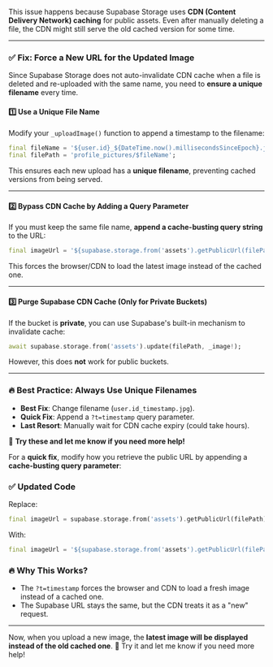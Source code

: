 This issue happens because Supabase Storage uses **CDN (Content Delivery Network) caching** for public assets. Even after manually deleting a file, the CDN might still serve the old cached version for some time.

---

### ✅ **Fix: Force a New URL for the Updated Image**
Since Supabase Storage does not auto-invalidate CDN cache when a file is deleted and re-uploaded with the same name, you need to **ensure a unique filename** every time.

#### **1️⃣ Use a Unique File Name**
Modify your `_uploadImage()` function to append a timestamp to the filename:
```dart
final fileName = '${user.id}_${DateTime.now().millisecondsSinceEpoch}.jpg';
final filePath = 'profile_pictures/$fileName';
```
This ensures each new upload has a **unique filename**, preventing cached versions from being served.

---

#### **2️⃣ Bypass CDN Cache by Adding a Query Parameter**
If you must keep the same file name, **append a cache-busting query string** to the URL:
```dart
final imageUrl = '${supabase.storage.from('assets').getPublicUrl(filePath)}?t=${DateTime.now().millisecondsSinceEpoch}';
```
This forces the browser/CDN to load the latest image instead of the cached one.

---

#### **3️⃣ Purge Supabase CDN Cache (Only for Private Buckets)**
If the bucket is **private**, you can use Supabase's built-in mechanism to invalidate cache:
```dart
await supabase.storage.from('assets').update(filePath, _image!);
```
However, this does **not** work for public buckets.

---

### **🔥 Best Practice: Always Use Unique Filenames**
- **Best Fix**: Change filename (`user.id_timestamp.jpg`).
- **Quick Fix**: Append a `?t=timestamp` query parameter.
- **Last Resort**: Manually wait for CDN cache expiry (could take hours).

🚀 **Try these and let me know if you need more help!**

For a **quick fix**, modify how you retrieve the public URL by appending a **cache-busting query parameter**:  

### ✅ **Updated Code**
Replace:
```dart
final imageUrl = supabase.storage.from('assets').getPublicUrl(filePath);
```
With:
```dart
final imageUrl = '${supabase.storage.from('assets').getPublicUrl(filePath)}?t=${DateTime.now().millisecondsSinceEpoch}';
```

### 🔥 **Why This Works?**
- The `?t=timestamp` forces the browser and CDN to load a fresh image instead of a cached one.  
- The Supabase URL stays the same, but the CDN treats it as a "new" request.

---

Now, when you upload a new image, the **latest image will be displayed instead of the old cached one**. 🚀 Try it and let me know if you need more help!